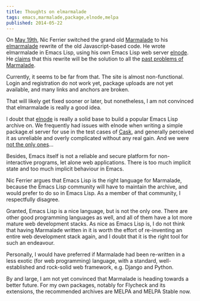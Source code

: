 ```yaml
---
title: Thoughts on elmarmalade
tags: emacs,marmalade,package,elnode,melpa
published: 2014-05-22
---
```


On [May 19th][post], Nic Ferrier switched the grand old [Marmalade][] to his
[elmarmalade][] rewrite of the old Javascript-based code.  He wrote elmarmalade
in Emacs Lisp, using his own Emacs Lisp web server [elnode][].  He [claims][1]
that this rewrite will be the solution to all the
[past problems of Marmalade](internal:posts/unbreaking-marmalade.md).

Currently, it seems to be far from that.  The site is almost non-functional.
Login and registration do not work yet, package uploads are not yet available,
and many links and anchors are broken.

That will likely get fixed sooner or later, but nonetheless, I am not convinced
that elmarmalade is really a good idea.

I doubt that [elnode][] is really a solid base to build a popular Emacs Lisp
archive on.  We frequently had issues with elnode when writing a simple
package.el server for use in the test cases of [Cask][], and generally perceived
it as unreliable and overly complicated without any real gain.  And we were
[not the only ones][2]…

Besides, Emacs itself is not a reliable and secure platform for non-interactive
programs, let alone web applications.  There is too much implicit state and too
much implicit behaviour in Emacs.

Nic Ferrier argues that Emacs Lisp is the right language for Marmalade, because
the Emacs Lisp community will have to maintain the archive, and would prefer to
do so in Emacs Lisp.  As a member of that community, I respectfully disagree.

Granted, Emacs Lisp is a nice language, but is not the only one.  There are
other good programming languages as well, and all of them have a lot more mature
web development stacks.  As nice as Emacs Lisp is, I do not think that having
Marmalade written in it is worth the effort of re-inventing an entire web
development stack again, and I doubt that it is the right tool for such an
endeavour.

Personally, I would have preferred if Marmalade had been re-written in a less
exotic (for web programming) language, with a standard, well-established and
rock-solid web framework, e.g. Django and Python.

By and large, I am not yet convinced that Marmalade is heading towards a better
future.  For my own packages, notably for Flycheck and its extensions, the
recommended archives are MELPA and MELPA Stable now.

[post]: http://lists.gnu.org/archive/html/emacs-devel/2014-05/msg00266.html
[elmarmalade]: https://github.com/nicferrier/elmarmalade
[Marmalade]: http://marmalade-repo.org/
[elnode]: https://github.com/nicferrier/elnode
[1]: https://github.com/nicferrier/marmalade/issues/73#issuecomment-35208242
[2]: https://github.com/eschulte/org-ehtml/commit/b9c21bb097561b8164f06406bb5dd866ddd3b5a5
[Cask]: https://github.com/cask/cask
